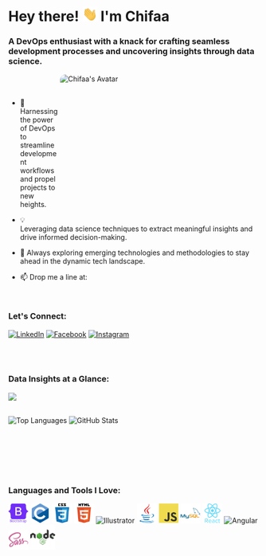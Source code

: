 <h1 align="left">Hey there! <img src="https://raw.githubusercontent.com/ABSphreak/ABSphreak/master/gifs/Hi.gif" width="30px"> I'm Chifaa</h1>
<h3> A DevOps enthusiast with a knack for crafting seamless development processes and uncovering insights through data science.</h3>

<p><img align="right" src="https://i.pinimg.com/564x/82/53/f4/8253f46af6e9eaa5699b8bf1387653e9.jpg" alt="Chifaa's Avatar" height="300" width="400" style="border-radius:10px"/></p>
<br/>
<br/>

- 🚀 Harnessing the power of DevOps to streamline development workflows and propel projects to new heights.

- 💡 Leveraging data science techniques to extract meaningful insights and drive informed decision-making.

- 🌱 Always exploring emerging technologies and methodologies to stay ahead in the dynamic tech landscape.

- 📫 Drop me a line at: <a href="mailto:belchifaa@gmail.com"><img src="https://seeklogo.com/images/G/gmail-new-2020-logo-32DBE11BB4-seeklogo.com.png" height="15" width="20" /></a>

<br>

<h3 align="left">Let's Connect:</h3>
<p align="left">
  <a href="https://www.linkedin.com/in/chifaa-belmaaza/" target="_blank"><img align="center"
      src="https://raw.githubusercontent.com/rahuldkjain/github-profile-readme-generator/master/src/images/icons/Social/linked-in-alt.svg"
      alt="LinkedIn" height="30" width="40" /></a>
  <a href="https://www.facebook.com/Chifaa.Blm123/" target="_blank"><img align="center"
      src="https://raw.githubusercontent.com/rahuldkjain/github-profile-readme-generator/master/src/images/icons/Social/facebook.svg"
      alt="Facebook" height="30" width="40" /></a>
  <a href="https://www.instagram.com/chifaabelmaaza/" target="_blank"><img align="center"
      src="https://raw.githubusercontent.com/rahuldkjain/github-profile-readme-generator/master/src/images/icons/Social/instagram.svg"
      alt="Instagram" height="30" width="40" /></a>
</p>

<br>
<br>

<h3>Data Insights at a Glance:</h3>
<a href="https://github.com/chifaabelmaaza">
  <img align="center" src="https://github-readme-streak-stats.herokuapp.com/?user=chifaabelmaaza&theme=chartreuse-dark" />
</a>

<br/>
<br/>
<a href="https://github.com/chifaabelmaaza">
<p><img align="left" src="https://github-readme-stats.vercel.app/api/top-langs?username=chifaabelmaaza&show_icons=true&locale=en&layout=compact&theme=chartreuse-dark" alt="Top Languages" /></p>
</a>
<p>&nbsp;<img src="https://github-readme-stats.vercel.app/api?username=OvinduWijethunge&show_icons=true&locale=en&theme=chartreuse-dark" alt="GitHub Stats" width="410" /></p>
<br><br><br><br><br>

<h3 align="left">Languages and Tools I Love:</h3>
<p align="left"> 
    <img src="https://raw.githubusercontent.com/devicons/devicon/master/icons/bootstrap/bootstrap-plain-wordmark.svg"
      alt="Bootstrap" width="40" height="40" /> 
    <img src="https://raw.githubusercontent.com/devicons/devicon/master/icons/c/c-original.svg"
      alt="C" width="40" height="40" /> 
    <img src="https://raw.githubusercontent.com/devicons/devicon/master/icons/css3/css3-original-wordmark.svg" alt="CSS3"
      width="40" height="40" /> 
    <img src="https://raw.githubusercontent.com/devicons/devicon/master/icons/html5/html5-original-wordmark.svg"
      alt="HTML5" width="40" height="40" /> 
    <img src="https://www.vectorlogo.zone/logos/adobe_illustrator/adobe_illustrator-icon.svg" alt="Illustrator" width="40"
      height="40" /> 
    <img src="https://raw.githubusercontent.com/devicons/devicon/master/icons/java/java-original.svg" alt="Java" width="40"
      height="40" /> 
    <img src="https://raw.githubusercontent.com/devicons/devicon/master/icons/javascript/javascript-original.svg"
      alt="JavaScript" width="40" height="40" /> 
    <img src="https://raw.githubusercontent.com/devicons/devicon/master/icons/mysql/mysql-original-wordmark.svg"
      alt="MySQL" width="40" height="40" /> 
    <img src="https://raw.githubusercontent.com/devicons/devicon/master/icons/react/react-original-wordmark.svg"
      alt="React" width="40" height="40" /> 
    <img src="https://upload.wikimedia.org/wikipedia/commons/c/cf/Angular_full_color_logo.svg"
      alt="Angular" width="40" height="40" /> 
    <img src="https://raw.githubusercontent.com/devicons/devicon/master/icons/sass/sass-original.svg" alt="Sass" width="40"
      height="40" /> 
    <img src="https://raw.githubusercontent.com/devicons/devicon/master/icons/nodejs/nodejs-original-wordmark.svg"
      alt="Node.js" width="50" height="50" /> 
</p>
